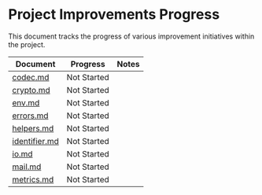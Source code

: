 # Project Improvements Progress

This document tracks the progress of various improvement initiatives within the project.

| Document                                    | Progress    | Notes |
|---------------------------------------------|-------------|-------|
| [codec.md](improvements/codec.md)           | Not Started |       |
| [crypto.md](improvements/crypto.md)         | Not Started |       |
| [env.md](improvements/env.md)               | Not Started |       |
| [errors.md](improvements/errors.md)         | Not Started |       |
| [helpers.md](improvements/helpers.md)       | Not Started |       |
| [identifier.md](improvements/identifier.md) | Not Started |       |
| [io.md](improvements/io.md)                 | Not Started |       |
| [mail.md](improvements/mail.md)             | Not Started |       |
| [metrics.md](improvements/metrics.md)       | Not Started |       |
